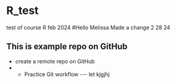 # R_test
test of course R feb 2024
#Hello Melissa Made a change 2 28 24
## This is example repo on GitHub

- create a remote repo on GitHub
- - Practice Git workflow
    --- let kjgjhj
 
    
